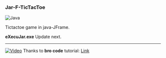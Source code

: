### Jar-F-TicTacToe

![Java](https://raw.github.com/Andr7st/index/master/img/x32_java.png)

Tictactoe game in java-JFrame. 

**eXecuJar.exe** Update next. 


---

[![Video](https://www.youtube.com/s/desktop/2a7802c7/img/favicon.ico)](https://youtu.be/rA7tfvpkw0I) Thanks to **bro code** tutorial: [Link](https://youtu.be/rA7tfvpkw0I)
